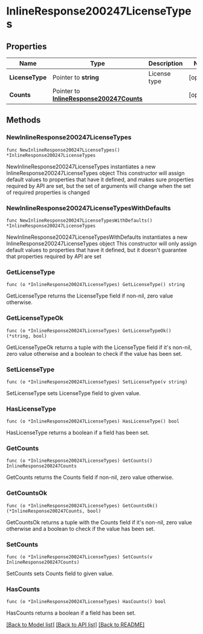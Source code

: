 # InlineResponse200247LicenseTypes

## Properties

Name | Type | Description | Notes
------------ | ------------- | ------------- | -------------
**LicenseType** | Pointer to **string** | License type | [optional] 
**Counts** | Pointer to [**InlineResponse200247Counts**](InlineResponse200247Counts.md) |  | [optional] 

## Methods

### NewInlineResponse200247LicenseTypes

`func NewInlineResponse200247LicenseTypes() *InlineResponse200247LicenseTypes`

NewInlineResponse200247LicenseTypes instantiates a new InlineResponse200247LicenseTypes object
This constructor will assign default values to properties that have it defined,
and makes sure properties required by API are set, but the set of arguments
will change when the set of required properties is changed

### NewInlineResponse200247LicenseTypesWithDefaults

`func NewInlineResponse200247LicenseTypesWithDefaults() *InlineResponse200247LicenseTypes`

NewInlineResponse200247LicenseTypesWithDefaults instantiates a new InlineResponse200247LicenseTypes object
This constructor will only assign default values to properties that have it defined,
but it doesn't guarantee that properties required by API are set

### GetLicenseType

`func (o *InlineResponse200247LicenseTypes) GetLicenseType() string`

GetLicenseType returns the LicenseType field if non-nil, zero value otherwise.

### GetLicenseTypeOk

`func (o *InlineResponse200247LicenseTypes) GetLicenseTypeOk() (*string, bool)`

GetLicenseTypeOk returns a tuple with the LicenseType field if it's non-nil, zero value otherwise
and a boolean to check if the value has been set.

### SetLicenseType

`func (o *InlineResponse200247LicenseTypes) SetLicenseType(v string)`

SetLicenseType sets LicenseType field to given value.

### HasLicenseType

`func (o *InlineResponse200247LicenseTypes) HasLicenseType() bool`

HasLicenseType returns a boolean if a field has been set.

### GetCounts

`func (o *InlineResponse200247LicenseTypes) GetCounts() InlineResponse200247Counts`

GetCounts returns the Counts field if non-nil, zero value otherwise.

### GetCountsOk

`func (o *InlineResponse200247LicenseTypes) GetCountsOk() (*InlineResponse200247Counts, bool)`

GetCountsOk returns a tuple with the Counts field if it's non-nil, zero value otherwise
and a boolean to check if the value has been set.

### SetCounts

`func (o *InlineResponse200247LicenseTypes) SetCounts(v InlineResponse200247Counts)`

SetCounts sets Counts field to given value.

### HasCounts

`func (o *InlineResponse200247LicenseTypes) HasCounts() bool`

HasCounts returns a boolean if a field has been set.


[[Back to Model list]](../README.md#documentation-for-models) [[Back to API list]](../README.md#documentation-for-api-endpoints) [[Back to README]](../README.md)


